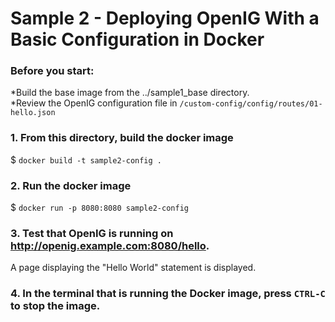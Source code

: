 # Sample 2 - Deploying OpenIG With a Basic Configuration in Docker

### Before you start:
*Build the base image from the ../sample1_base directory.<br>
*Review the OpenIG configuration file in `/custom-config/config/routes/01-hello.json`
  
### 1. From this directory, build the docker image
$ `docker build -t sample2-config .`

### 2. Run the docker image
$ `docker run -p 8080:8080 sample2-config`

### 3. Test that OpenIG is running on http://openig.example.com:8080/hello. 
A page displaying the "Hello World" statement is displayed.
### 4. In the terminal that is running the Docker image, press `CTRL-C` to stop the image.

